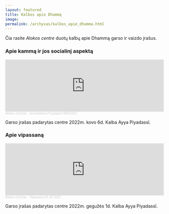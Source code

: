 ```yaml
---
layout: featured
title: Kalbos apie Dhammą
image:
permalink: /archyvas/kalbos_apie_dhamma.html
---
```

Čia rasite _Alokos centre_ duotų kalbų apie Dhammą garso ir vaizdo įrašus.

### Apie kammą ir jos socialinį aspektą

<iframe width="100%" height="166" scrolling="no" frameborder="no" allow="autoplay" src="https://w.soundcloud.com/player/?url=https%3A//api.soundcloud.com/tracks/1227393568&color=%23ff5500&auto_play=false&hide_related=false&show_comments=true&show_user=true&show_reposts=false&show_teaser=true"></iframe><div style="font-size: 10px; color: #cccccc;line-break: anywhere;word-break: normal;overflow: hidden;white-space: nowrap;text-overflow: ellipsis; font-family: Interstate,Lucida Grande,Lucida Sans Unicode,Lucida Sans,Garuda,Verdana,Tahoma,sans-serif;font-weight: 100;"><a href="https://soundcloud.com/user-341227325" title="Alokos Centras" target="_blank" style="color: #cccccc; text-decoration: none;">Alokos Centras</a> · <a href="https://soundcloud.com/user-341227325/sociokamma-piyadassi-06022022" title="Sociokamma Piyadassī 06022022" target="_blank" style="color: #cccccc; text-decoration: none;">Sociokamma Piyadassī 06022022</a></div>

Garso įrašas padarytas centre 2022m. kovo 6d. Kalba Ayya Piyadassī.

### Apie vipassaną

<iframe width="100%" height="166" scrolling="no" frameborder="no" allow="autoplay" src="https://w.soundcloud.com/player/?url=https%3A//api.soundcloud.com/tracks/1260407908&color=%23ff5500&auto_play=false&hide_related=false&show_comments=true&show_user=true&show_reposts=false&show_teaser=true"></iframe><div style="font-size: 10px; color: #cccccc;line-break: anywhere;word-break: normal;overflow: hidden;white-space: nowrap;text-overflow: ellipsis; font-family: Interstate,Lucida Grande,Lucida Sans Unicode,Lucida Sans,Garuda,Verdana,Tahoma,sans-serif;font-weight: 100;"><a href="https://soundcloud.com/user-341227325" title="Alokos Centras" target="_blank" style="color: #cccccc; text-decoration: none;">Alokos Centras</a> · <a href="https://soundcloud.com/user-341227325/vipassana-01052022" title="Vipassana 01.05.2022" target="_blank" style="color: #cccccc; text-decoration: none;">Vipassana 01.05.2022</a></div>

Garso įrašas padarytas centre 2022m. gegužės 1d. Kalba Ayya Piyadassī.